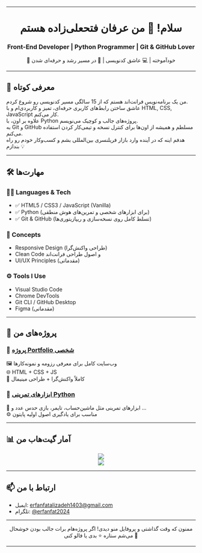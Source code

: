 
---

<!-- Greeting Banner -->
<h1 align="center">سلام! 👋 من عرفان فتحعلی‌زاده هستم</h1>
<h3 align="center">Front-End Developer | Python Programmer | Git & GitHub Lover</h3>

<p align="center">
🧠 خودآموخته | 💻 عاشق کدنویسی | 🚀 در مسیر رشد و حرفه‌ای شدن  
</p>

---

## 🧾 معرفی کوتاه

من یک برنامه‌نویس فرانت‌اند هستم که از 15 سالگی مسیر کدنویسی رو شروع کردم.  
عاشق ساختن رابط‌های کاربری حرفه‌ای، تمیز و کاربردی‌ام و با HTML, CSS, JavaScript کار می‌کنم.  
علاوه بر اون، با Python پروژه‌های جالب و کوچیک می‌نویسم.  
به Git و GitHub مسلطم و همیشه از اون‌ها برای کنترل نسخه و تیمی‌کار کردن استفاده می‌کنم.  
هدفم اینه که در آینده وارد بازار فریلنسری بین‌المللی بشم و کسب‌وکار خودم رو راه بندازم 💡

---

## 🛠️ مهارت‌ها

### 🧑‍💻 Languages & Tech

- ✅ HTML5 / CSS3 / JavaScript (Vanilla)
- ✅ Python (برای ابزارهای شخصی و تمرین‌های هوش منطقی)
- ✅ Git & GitHub (تسلط کامل روی نسخه‌سازی و ریپازیتوری‌ها)

### 🎯 Concepts

- Responsive Design (طراحی واکنش‌گرا)
- Clean Code و اصول طراحی فرانت‌اند
- UI/UX Principles (مقدماتی)

### ⚙ Tools I Use

- Visual Studio Code
- Chrome DevTools
- Git CLI / GitHub Desktop
- Figma (مقدماتی)

---

## 💼 پروژه‌های من

### 🔹 [پروژه Portfolio شخصی](https://github.com/erfanfat2008/my_resome)
🖼 وب‌سایت کامل برای معرفی رزومه و نمونه‌کارها  
🌐 HTML + CSS + JS  
📱 کاملاً واکنش‌گرا + طراحی مینیمال



### 🔹 [ابزارهای تمرینی Python](https://github.com/erfanfat2008/python-tools)
🐍 ابزارهای تمرینی مثل ماشین‌حساب، تایمر، بازی حدس عدد و ...  
⚙ مناسب برای یادگیری اصول اولیه پایتون

---

## 📊 آمار گیت‌هاب من

<p align="center">
  <img src="https://github-readme-stats.vercel.app/api?username=erfanfat2008&show_icons=true&theme=radical" />
  <br />
  <img src="https://github-readme-stats.vercel.app/api/top-langs/?username=erfanfat2008&layout=compact&theme=radical" />
</p>

---

## 📫 ارتباط با من

- ایمیل: erfanfatalizadeh1403@gmail.com
- تلگرام: [@erfanfat2024](https://t.me/erfanfat2024)  


---

<p align="center">
  ممنون که وقت گذاشتی و پروفایل منو دیدی!  
  اگر پروژه‌هام برات جالب بودن خوشحال می‌شم ستاره ⭐ بدی یا فالو کنی 🙏  
</p>

---


